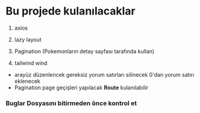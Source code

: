 # Bu projede kulanılacaklar

1. axios

2. lazy layout

3. Pagination (Pokemonların detay sayfası tarafında kullan)

4. tailwind wind

- arayüz düzenlencek gereksiz yorum satırları silinecek 0'dan yorum satırı eklenecek
- Pagination page geçişleri yapılacak **Route** kulanılabilir

### Buglar Dosyasını bitirmeden önce **kontrol et** 
